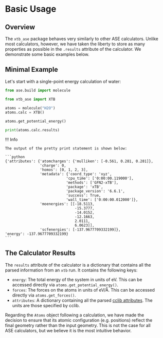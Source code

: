 # Basic Usage

## Overview

The `xtb_ase` package behaves very similarly to other ASE calculators. Unlike most calculators, however, we have taken the liberty to store as many properties as possible in the `.results` attribute of the calculator. We demonstrate some basic examples below.

## Minimal Example

Let's start with a single-point energy calculation of water:

```python
from ase.build import molecule

from xtb_ase import XTB

atoms = molecule("H2O")
atoms.calc = XTB()

atoms.get_potential_energy()

print(atoms.calc.results)
```

!!! Info

    The output of the pretty print statement is shown below:

    ```python
    {'attributes': {'atomcharges': {'mulliken': [-0.561, 0.281, 0.281]},
                    'charge': 0,
                    'homos': [0, 1, 2, 3],
                    'metadata': {'coord_type': 'xyz',
                                'cpu_time': ['0:00:00.119000'],
                                'methods': ['GFN2-xTB'],
                                'package': 'xTB',
                                'package_version': '6.6.1',
                                'success': True,
                                'wall_time': ['0:00:00.012000']},
                    'moenergies': [[-18.5113,
                                    -15.3777,
                                    -14.0152,
                                    -12.1663,
                                    2.0111,
                                    6.0623]],
                    'scfenergies': [-137.9677709332199]},
    'energy': -137.9677709332199}
    ```

## The Calculator Results

The `results` attribute of the calculator is a dictionary that contains all the parsed information from an `xtb` run. It contains the following keys:

- `energy`: The total energy of the system in units of eV. This can be accessed directly via `atoms.get_potential_energy()`.
- `forces`: The forces on the atoms in units of eV/Å. This can be accessed directly via `atoms.get_forces()`.
- `attributes`: A dictionary containing all the parsed [cclib attributes](https://cclib.github.io/data_dev.html). The units are those specified by cclib.

Regarding the `Atoms` object following a calculation, we have made the decision to ensure that its atomic configuration (e.g. positions) reflect the final geometry rather than the input geometry. This is not the case for all ASE calculators, but we believe it is the most intuitive behavior.

